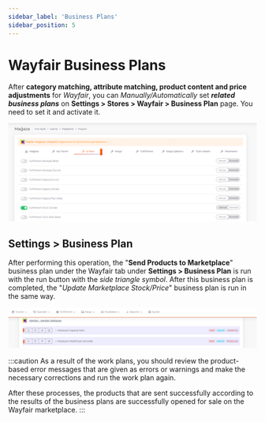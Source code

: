 ```yaml
---
sidebar_label: 'Business Plans'
sidebar_position: 5
---
```



# Wayfair Business Plans

After **category matching, attribute matching, product content and price adjustments** for *Wayfair*, you can *Manually/Automatically* set ***related business plans*** on **Settings > Stores > Wayfair > Business Plan** page. You need to set it and activate it.

![WayfairBusinessplan](../wayfair/img/BusinessPlanWayfair.png)

## Settings > Business Plan

After performing this operation, the "**Send Products to Marketplace**" business plan under the Wayfair tab under **Settings > Business Plan** is run with the run button with the *side triangle symbol*. After this business plan is completed, the "*Update Marketplace Stock/Price*" business plan is run in the same way.

![WayfairBusinessplanRun](../wayfair/img/WayfairBusinessplanrun.png)

:::caution
As a result of the work plans, you should review the product-based error messages that are given as errors or warnings and make the necessary corrections and run the work plan again.

After these processes, the products that are sent successfully according to the results of the business plans are successfully opened for sale on the Wayfair marketplace.
:::